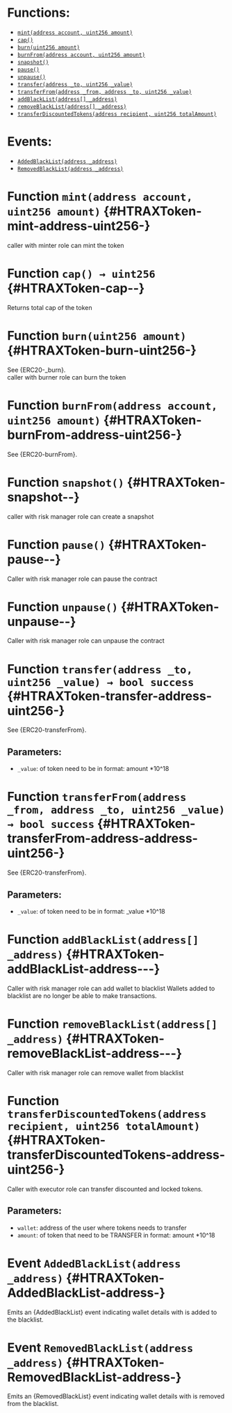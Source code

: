 # Functions:
- [`mint(address account, uint256 amount)`](#HTRAXToken-mint-address-uint256-)
- [`cap()`](#HTRAXToken-cap--)
- [`burn(uint256 amount)`](#HTRAXToken-burn-uint256-)
- [`burnFrom(address account, uint256 amount)`](#HTRAXToken-burnFrom-address-uint256-)
- [`snapshot()`](#HTRAXToken-snapshot--)
- [`pause()`](#HTRAXToken-pause--)
- [`unpause()`](#HTRAXToken-unpause--)
- [`transfer(address _to, uint256 _value)`](#HTRAXToken-transfer-address-uint256-)
- [`transferFrom(address _from, address _to, uint256 _value)`](#HTRAXToken-transferFrom-address-address-uint256-)
- [`addBlackList(address[] _address)`](#HTRAXToken-addBlackList-address---)
- [`removeBlackList(address[] _address)`](#HTRAXToken-removeBlackList-address---)
- [`transferDiscountedTokens(address recipient, uint256 totalAmount)`](#HTRAXToken-transferDiscountedTokens-address-uint256-)

# Events:
- [`AddedBlackList(address _address)`](#HTRAXToken-AddedBlackList-address-)
- [`RemovedBlackList(address _address)`](#HTRAXToken-RemovedBlackList-address-)

# Function `mint(address account, uint256 amount)` {#HTRAXToken-mint-address-uint256-}
caller with minter role can mint the token

# Function `cap() → uint256` {#HTRAXToken-cap--}
Returns total cap of the token

# Function `burn(uint256 amount)` {#HTRAXToken-burn-uint256-}
See {ERC20-_burn}.    
caller with burner role can burn the token

# Function `burnFrom(address account, uint256 amount)` {#HTRAXToken-burnFrom-address-uint256-}
See {ERC20-burnFrom}.

# Function `snapshot()` {#HTRAXToken-snapshot--}
caller with risk manager role can create a snapshot

# Function `pause()` {#HTRAXToken-pause--}
Caller with risk manager role can pause the contract

# Function `unpause()` {#HTRAXToken-unpause--}
Caller with risk manager role can unpause the contract

# Function `transfer(address _to, uint256 _value) → bool success` {#HTRAXToken-transfer-address-uint256-}
See {ERC20-transferFrom}.

## Parameters:
- `_value`: of token need to be in format: amount *10^18

# Function `transferFrom(address _from, address _to, uint256 _value) → bool success` {#HTRAXToken-transferFrom-address-address-uint256-}
See {ERC20-transferFrom}.

## Parameters:
- `_value`: of token need to be in format: _value *10^18

# Function `addBlackList(address[] _address)` {#HTRAXToken-addBlackList-address---}
Caller with risk manager role can add wallet to blacklist
Wallets added to blacklist are no longer be able to make transactions.

# Function `removeBlackList(address[] _address)` {#HTRAXToken-removeBlackList-address---}
Caller with risk manager role can remove wallet from blacklist

# Function `transferDiscountedTokens(address recipient, uint256 totalAmount)` {#HTRAXToken-transferDiscountedTokens-address-uint256-}
Caller with executor role can transfer discounted and locked tokens.

## Parameters:
- `wallet`: address of the user where tokens needs to transfer
- `amount`: of token that need to be TRANSFER in format: amount *10^18

# Event `AddedBlackList(address _address)` {#HTRAXToken-AddedBlackList-address-}
Emits an {AddedBlackList} event indicating wallet details with is added to the blacklist.

# Event `RemovedBlackList(address _address)` {#HTRAXToken-RemovedBlackList-address-}
Emits an {RemovedBlackList} event indicating wallet details with is removed from the blacklist.